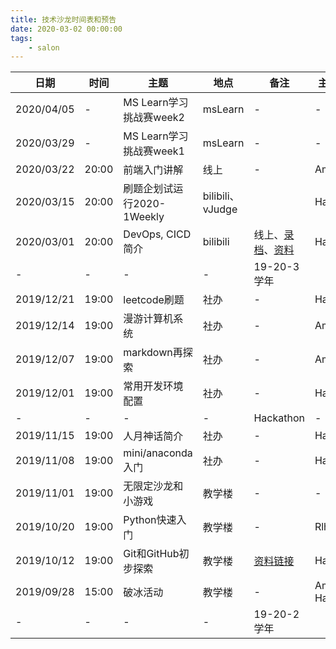 ```yaml
---
title: 技术沙龙时间表和预告
date: 2020-03-02 00:00:00
tags:
    - salon
---
```

| 日期       | 时间  | 主题                   | 地点     | 备注                                                         | 主讲人      |
| ---------- | ----- | ---------------------- | -------- | ------------------------------------------------------------ | ----------- |
| 2020/04/05 | - | MS Learn学习挑战赛week2 | msLearn | - | - |
| 2020/03/29 | - | MS Learn学习挑战赛week1 | msLearn | - | - |
| 2020/03/22 | 20:00 | 前端入门讲解 | 线上 | - | Amy |
| 2020/03/15 | 20:00 | 刷题企划试运行2020-1Weekly | bilibili、vJudge |                                                          | Hanyuu           |
| 2020/03/01 | 20:00 | DevOps, CICD简介       | bilibili | 线上、[录档](https://www.bilibili.com/video/av92987568/)、[资料](https://hanyuulu.github.io/se/cicd) | Hanyuu      |
| -          | -     | -                      | -        | 19-20-3学年                                                  |             |
| 2019/12/21 | 19:00 | leetcode刷题           | 社办     | -                                                            | Hanyuu      |
| 2019/12/14 | 19:00 | 漫游计算机系统         | 社办     | -                                                            | Amy         |
| 2019/12/07 | 19:00 | markdown再探索         | 社办     | -                                                            | Amy         |
| 2019/12/01 | 19:00 | 常用开发环境配置       | 社办     | -                                                            | Hanyuu      |
| -          | -     | -                      | -        | Hackathon                                                    | -           |
| 2019/11/15 | 19:00 | 人月神话简介           | 社办     | -                                                            | Hanyuu      |
| 2019/11/08 | 19:00 | mini/anaconda 入门     | 社办     | -                                                            | Hanyuu      |
| 2019/11/01 | 19:00 | 无限定沙龙和小游戏     | 教学楼   | -                                                            | -           |
| 2019/10/20 | 19:00 | Python快速入门         | 教学楼   | -                                                            | Rlh         |
| 2019/10/12 | 19:00 | Git和GitHub初步探索    | 教学楼   | [资料链接](https://seumsc.github.io/git/)                    | Hanyuu      |
| 2019/09/28 | 15:00 | 破冰活动               | 教学楼   | -                                                            | Amy, Hanyuu |
| -          | -     | -                      | -        | 19-20-2学年                                                  |             |



